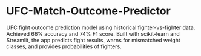 # UFC-Match-Outcome-Predictor
UFC fight outcome prediction model using historical fighter-vs-fighter data. Achieved 66% accuracy and 74% F1 score. Built with scikit-learn and Streamlit, the app predicts fight results, warns for mismatched weight classes, and provides probabilities of fighters. 
